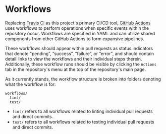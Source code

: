 # Workflows

Replacing [Travis CI](https://travis-ci.org/) as this project's primary CI/CD tool, [GitHub Actions](https://help.github.com/en/actions) uses workflows to perform operations when specific events within the repository occur. Workflows are specified in YAML and can utilize shared components from other GitHub Actions to form expansive  pipelines.

These workflows should appear within pull requests as status indicators that denote "pending”, “success”, “failure”, or “error", and should contain detail links to view the workflows and their individual steps therein. Additionally, these workflow runs should be visible by clicking the `Actions` tab in the repository's menu at the top of the repository's main page.

As it currently stands, the workflow structure is broken into folders denoting what the workflow is for:

```text
workflows/
  lint/
  test/
```

- `lint/` refers to all workflows related to linting individual pull requests and direct commits.
- `test/` refers to all workflows related to testing individual pull requests and direct commits.
